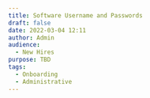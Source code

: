 ```yaml
---
title: Software Username and Passwords
draft: false
date: 2022-03-04 12:11
author: Admin
audience:
  - New Hires
purpose: TBD
tags:
  - Onboarding
  - Administrative
---
```

